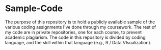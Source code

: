 # Sample-Code
The purpose of this repository is to hold a publicly available sample of the various coding assignments I've done through my coursework.
The rest of my code are in private repositories, one for each course, to prevent academic plagiarism. The code in this repository is divided by coding language, and the skill within that language (e.g., R / Data VIsualization). 
